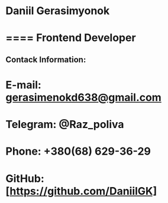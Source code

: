 # Daniil Gerasimyonok
====
**Frontend Developer**
====
## Contack Information:


**E-mail:** gerasimenokd638@gmail.com
====
**Telegram:** @Raz_poliva
====
**Phone:** +380(68) 629-36-29
====
**GitHub:** [https://github.com/DaniilGK]
====
